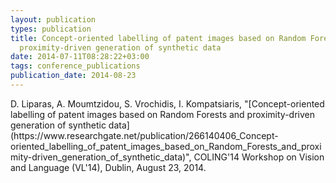 ```yaml
---
layout: publication
types: publication
title: Concept-oriented labelling of patent images based on Random Forests and
  proximity-driven generation of synthetic data
date: 2014-07-11T08:28:22+03:00
tags: conference_publications
publication_date: 2014-08-23
---
```

<p>D. Liparas, A. Moumtzidou, S. Vrochidis, I. Kompatsiaris, "[Concept-oriented labelling of patent images based on Random Forests and proximity-driven generation of synthetic data](https://www.researchgate.net/publication/266140406_Concept-oriented_labelling_of_patent_images_based_on_Random_Forests_and_proximity-driven_generation_of_synthetic_data)", COLING'14 Workshop on Vision and Language (VL'14), Dublin, August 23, 2014.</p>